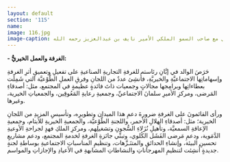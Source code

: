 ```yaml
---
layout: default
section: '115'
name:
image: 116.jpg
image-caption: الجريسي مع صاحب السمو الملكي الأمير نايف بن عبدالعزيز رحمه الله
---
```

**- الغرفة والعمل الخيريُّ:**

حَرَصَ الوالد في إبَّانِ رئاسته للغرفةِ التجاريةِ الصناعيةِ على تفعيلِ وتعميقِ أثرِ الغرفةِ وإسهاماتِها الاجتماعيَّةِ والخيريَّةِ، فأُنشِئ عددٌ من اللجانِ وفرقِ العملِ الطَّوْعيَّة التي شَمِلَت بعطاءاتِها وبرامِجها مجالاتٍ وجمعيات ذاتَ فائدةٍ عظيمةٍ في المجتمع، مثل: أصدقاءِ المَرضى، ومركزِ الأميرِ سلمانَ الاجتماعيِّ، وجمعيةِ رعايةِ المَعُوقِين، والجمعياتِ الخيرية، وغيرها.

ورأى القائمونَ على الغرفةِ ضرورةَ دعمِ هذا الميدان وتطويرِه، وتأسيسِ المزيدِ من اللجانِ الخيرية؛ مثل: أصدقاءِ الهلالِ الأحمر، واللجنةِ الطَّوْعيَّة، والجمعيةِ الخيريةِ للأيتام، وجمعيةِ الإعاقةِ السمعيَّة، وتأهيلِ نُزَلاءِ السُّجونِ وتشغيلِهم، ومركزِ الملكِ فهدٍ لجراحةِ الأوعيةِ الدَّمَوية، ودعمِ مَرضى الفَشَل الكُلوي، وتبنِّي جائزةِ الغرفةِ لخدمةِ المجتمع، ودعم مشاريعِ تحسينِ البيئة، وإنشاءِ الحدائقِ والمتنَـزَّهات، وتنظيمِ المناسباتِ الاجتماعيةِ بوساطةِ لجنةٍ جديدةٍ أُنشِئت لتنظيمِ المهرجاناتِ والنشاطاتِ المشابهةِ في الأعيادِ والإجازاتِ والمواسم.
